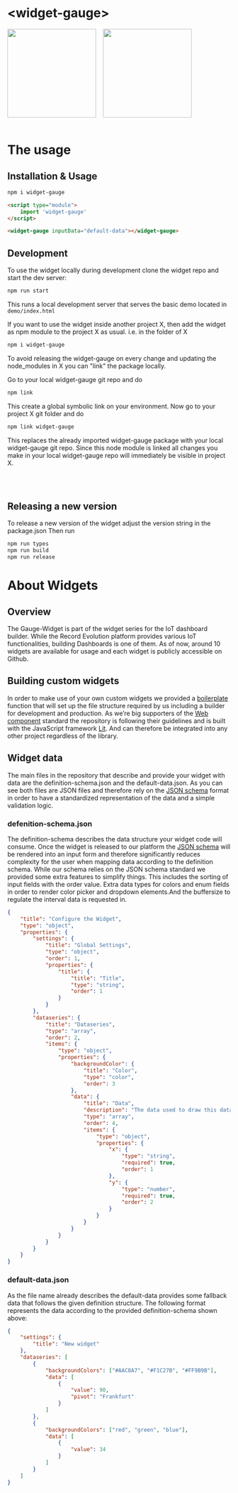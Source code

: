 # \<widget-gauge>

<div style="display:flex;flex-direction:row;flex-wrap:wrap;">
  <img style="height:200px;margin-right: 16px;" src="https://res.cloudinary.com/dotw7ar1m/image/upload/v1707923602/gckk9yq5mlm3oxemxmqc.png" />
  <img style="height:200px" src="https://res.cloudinary.com/dotw7ar1m/image/upload/v1707923602/hrgrn3wz7xuz5pfjy9wp.png" />
</div>
<br>

# The usage

## Installation & Usage

```bash
npm i widget-gauge
```

```html
<script type="module">
    import 'widget-gauge'
</script>

<widget-gauge inputData="default-data"></widget-gauge>
```

## Development

To use the widget locally during development clone the widget repo and start the dev server:

```bash
npm run start
```

This runs a local development server that serves the basic demo located in `demo/index.html`

If you want to use the widget inside another project X, then add the widget as npm module to the project X as usual. i.e. in the folder of X

```bash
npm i widget-gauge
```

To avoid releasing the widget-gauge on every change and updating the node_modules in X you can "link" the package locally.

Go to your local widget-gauge git repo and do

```bash
npm link
```

This create a global symbolic link on your environment. Now go to your project X git folder and do

```bash
npm link widget-gauge
```

This replaces the already imported widget-gauge package with your local widget-gauge git repo. Since this node module is linked all changes you make in your local widget-gauge repo will immediately be visible in project X.

<br>
<br>

## Releasing a new version

To release a new version of the widget adjust the version string in the package.json
Then run

```js
npm run types
npm run build
npm run release
```

# About Widgets

## Overview

The Gauge-Widget is part of the widget series for the IoT dashboard builder. While the Record Evolution platform provides various IoT functionalities, building Dashboards is one of them. As of now, around 10 widgets are available for usage and each widget is publicly accessible on Github.

## Building custom widgets

In order to make use of your own custom widgets we provided a [boilerplate](https://github.com/RecordEvolution/REWidgets) function that will set up the file structure required by us including a builder for development and production. As we’re big supporters of the [Web component](https://www.webcomponents.org/introduction) standard the repository is following their guidelines and is built with the JavaScript framework [Lit](https://lit.dev/). And can therefore be integrated into any other project regardless of the library.

## Widget data

The main files in the repository that describe and provide your widget with data are the definition-schema.json and the default-data.json. As you can see both files are JSON files and therefore rely on the [JSON schema](https://json-schema.org/learn/getting-started-step-by-step) format in order to have a standardized representation of the data and a simple validation logic.

### defenition-schema.json

The definition-schema describes the data structure your widget code will consume. Once the widget is released to our platform the [JSON schema](https://json-schema.org/learn/getting-started-step-by-step) will be rendered into an input form and therefore significantly reduces complexity for the user when mapping data according to the definition schema. While our schema relies on the JSON schema standard we provided some extra features to simplify things. This includes the sorting of input fields with the order value.
Extra data types for colors and enum fields in order to render color picker and dropdown elements.And the buffersize to regulate the interval data is requested in.

```json
{
    "title": "Configure the Widget",
    "type": "object",
    "properties": {
        "settings": {
            "title": "Global Settings",
            "type": "object",
            "order": 1,
            "properties": {
                "title": {
                    "title": "Title",
                    "type": "string",
                    "order": 1
                }
            }
        },
        "dataseries": {
            "title": "Dataseries",
            "type": "array",
            "order": 2,
            "items": {
                "type": "object",
                "properties": {
                    "backgroundColor": {
                        "title": "Color",
                        "type": "color",
                        "order": 3
                    },
                    "data": {
                        "title": "Data",
                        "description": "The data used to draw this data series.",
                        "type": "array",
                        "order": 4,
                        "items": {
                            "type": "object",
                            "properties": {
                                "x": {
                                    "type": "string",
                                    "required": true,
                                    "order": 1
                                },
                                "y": {
                                    "type": "number",
                                    "required": true,
                                    "order": 2
                                }
                            }
                        }
                    }
                }
            }
        }
    }
}
```

### default-data.json

As the file name already describes the default-data provides some fallback data that follows the given definition structure. The following format represents the data according to the provided definition-schema shown above:

```json
{
    "settings": {
        "title": "New widget"
    },
    "dataseries": [
        {
            "backgroundColors": ["#AAC8A7", "#F1C27B", "#FF9B9B"],
            "data": [
                {
                    "value": 90,
                    "pivot": "Frankfurt"
                }
            ]
        },
        {
            "backgroundColors": ["red", "green", "blue"],
            "data": [
                {
                    "value": 34
                }
            ]
        }
    ]
}
```

